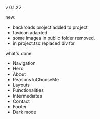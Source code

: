 v 0.1.22

new:

- backroads project added to project
- favicon adapted
- some images in public folder removed.
- in project.tsx replaced div for <figure>

what's done:

- Navigation
- Hero
- About
- ReasonsToChooseMe
- Layouts
- Functionalities
- Intermediates
- Contact
- Footer
- Dark mode
